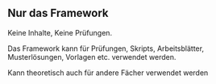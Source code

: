 Nur das Framework
-----------------

Keine Inhalte, Keine Prüfungen.

Das Framework kann für Prüfungen, Skripts, Arbeitsblätter, Musterlösungen, Vorlagen etc. verwendet werden.

Kann theoretisch auch für andere Fächer verwendet werden